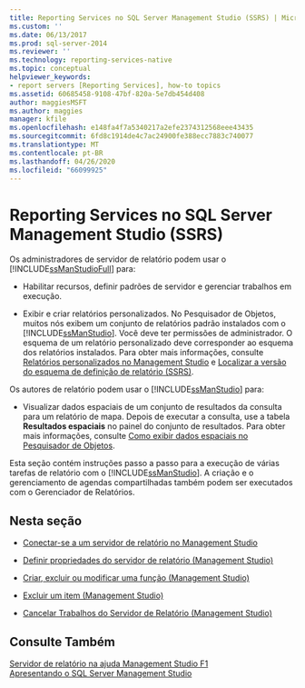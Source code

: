 ```yaml
---
title: Reporting Services no SQL Server Management Studio (SSRS) | Microsoft Docs
ms.custom: ''
ms.date: 06/13/2017
ms.prod: sql-server-2014
ms.reviewer: ''
ms.technology: reporting-services-native
ms.topic: conceptual
helpviewer_keywords:
- report servers [Reporting Services], how-to topics
ms.assetid: 60685458-9108-47bf-820a-5e7db454d408
author: maggiesMSFT
ms.author: maggies
manager: kfile
ms.openlocfilehash: e148fa4f7a5340217a2efe2374312568eee43435
ms.sourcegitcommit: 6fd8c1914de4c7ac24900fe388ecc7883c740077
ms.translationtype: MT
ms.contentlocale: pt-BR
ms.lasthandoff: 04/26/2020
ms.locfileid: "66099925"
---
```

# <a name="reporting-services-in-sql-server-management-studio-ssrs"></a>Reporting Services no SQL Server Management Studio (SSRS)
  Os administradores de servidor de relatório podem usar o [!INCLUDE[ssManStudioFull](../../includes/ssmanstudiofull-md.md)] para:  
  
-   Habilitar recursos, definir padrões de servidor e gerenciar trabalhos em execução.  
  
-   Exibir e criar relatórios personalizados. No Pesquisador de Objetos, muitos nós exibem um conjunto de relatórios padrão instalados com o [!INCLUDE[ssManStudio](../../includes/ssmanstudio-md.md)]. Você deve ter permissões de administrador. O esquema de um relatório personalizado deve corresponder ao esquema dos relatórios instalados. Para obter mais informações, consulte [Relatórios personalizados no Management Studio](../../ssms/object/custom-reports-in-management-studio.md) e [Localizar a versão do esquema de definição de relatório &#40;SSRS&#41;](../reports/find-the-report-definition-schema-version-ssrs.md).  
  
 Os autores de relatório podem usar o [!INCLUDE[ssManStudio](../../includes/ssmanstudio-md.md)] para:  
  
-   Visualizar dados espaciais de um conjunto de resultados da consulta para um relatório de mapa. Depois de executar a consulta, use a tabela **Resultados espaciais** no painel do conjunto de resultados. Para obter mais informações, consulte [Como exibir dados espaciais no Pesquisador de Objetos](../../relational-databases/scripting/view-spatial-data-in-object-explorer.md).  
  
 Esta seção contém instruções passo a passo para a execução de várias tarefas de relatório com o [!INCLUDE[ssManStudio](../../includes/ssmanstudio-md.md)]. A criação e o gerenciamento de agendas compartilhadas também podem ser executados com o Gerenciador de Relatórios.  
  
## <a name="in-this-section"></a>Nesta seção  
  
-   [Conectar-se a um servidor de relatório no Management Studio](connect-to-a-report-server-in-management-studio.md)  
  
-   [Definir propriedades do servidor de relatório &#40;Management Studio&#41;](set-report-server-properties-management-studio.md)  
  
-   [Criar, excluir ou modificar uma função &#40;Management Studio&#41;](../security/role-definitions-create-delete-or-modify.md)  
  
-   [Excluir um item &#40;Management Studio&#41;](delete-an-item-management-studio.md)  
  
-   [Cancelar Trabalhos do Servidor de Relatório &#40;Management Studio&#41;](cancel-report-server-jobs-management-studio.md)  
  
## <a name="see-also"></a>Consulte Também  
 [Servidor de relatório na ajuda Management Studio F1](report-server-in-management-studio-f1-help.md)   
 [Apresentando o SQL Server Management Studio](../../ssms/sql-server-management-studio-ssms.md)  
  
  
